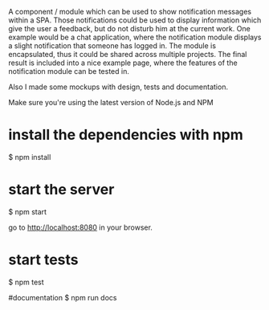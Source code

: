 A component / module which can be used to show notification messages within a SPA. Those notifications could be used to display information which give the user a feedback, 
but do not disturb him at the current work. One example would be a chat application, where the notification module displays a slight notification that someone has logged in. 
The module is encapsulated, thus it could be shared across multiple projects. The final result is included into a nice example page, where the features of
the notification module can be tested in.

Also I made some mockups with design, tests and documentation.

Make sure you're using the latest version of Node.js and NPM

# install the dependencies with npm
$ npm install

# start the server
$ npm start

go to [http://localhost:8080](http://localhost:8080) in your browser.

# start tests
$ npm test

#documentation
$ npm run docs

